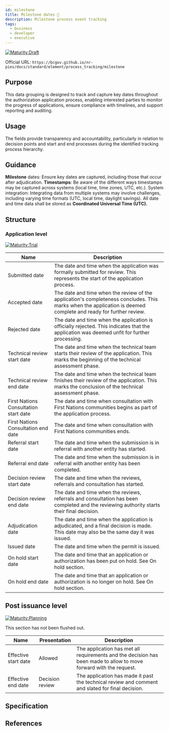 ```yaml
---
id: milestone
title: Milestone dates 📝
description: Milestone process event tracking
tags:
  - business
  - developer
  - executive
---
```


[![Maturity:Draft](https://img.shields.io/badge/Maturity-Draft-yellow)](/docs/standard#maturity)

Official URL: `https://bcgov.github.io/nr-pies/docs/standard/element/process_tracking/milestone`

## Purpose

This data grouping is designed to track and capture key dates throughout the authorization application process,
enabling interested parties to monitor the progress of applications, ensure compliance with timelines, and support
reporting and auditing.

## Usage

The fields provide transparency and accountability, particularly in relation to decision points and start and end
processes during the identified tracking process hierarchy.

## Guidance

**Milestone** dates: Ensure key dates are captured, including those that occur after adjudication.
**Timestamps**: Be aware of the different ways timestamps may be captured across systems (local time, time zones, UTC, etc.).
System integration: Integrating data from multiple systems may involve challenges, including varying time formats (UTC,
local time, daylight savings). All date and time data shall be stored as **Coordinated Universal Time (UTC).**

## Structure

### Application level

[![Maturity:Trial](https://img.shields.io/badge/Maturity-Trial-green)](/docs/standard#maturity)

| Name                                  | Description                                                                                                                                                     |
| ------------------------------------- | --------------------------------------------------------------------------------------------------------------------------------------------------------------- |
| Submitted date                        | The date and time when the application was formally submitted for review. This represents the start of the application process.                                 |
| Accepted date                         | The date and time when the review of the application's completeness concludes. This marks when the application is deemed complete and ready for further review. |
| Rejected date                         | The date and time when the application is officially rejected. This indicates that the application was deemed unfit for further processing.                     |
| Technical review start date           | The date and time when the technical team starts their review of the application. This marks the beginning of the technical assessment phase.                   |
| Technical review end date             | The date and time when the technical team finishes their review of the application. This marks the conclusion of the technical assessment phase.                |
| First Nations Consultation start date | The date and time when consultation with First Nations communities begins as part of the application process.                                                   |
| First Nations Consultation end date   | The date and time when consultation with First Nations communities ends.                                                                                        |
| Referral start date                   | The date and time when the submission is in referral with another entity has started.                                                                           |
| Referral end date                     | The date and time when the submission is in referral with another entity has been completed.                                                                    |
| Decision review start date            | The date and time when the reviews, referrals and consultation has started.                                                                                     |
| Decision review end date              | The date and time when the reviews, referrals and consultation has been completed and the reviewing authority starts their final decision.                      |
| Adjudication date                     | The date and time when the application is adjudicated, and a final decision is made. This date may also be the same day it was issued.                          |
| Issued date                           | The date and time when the permit is issued.                                                                                                                    |
| On hold start date                    | The date and time that an application or authorization has been put on hold. See On hold section.                                                               |
| On hold end date                      | The date and time that an application or authorization is no longer on hold. See On hold section.                                                               |

## Post issuance level

[![Maturity:Planning](https://img.shields.io/badge/Maturity-Planning-orange)](/docs/standard#maturity)

This section has not been flushed out.

| Name                 | Presentation    | Description                                                                                                        |
| -------------------- | --------------- | ------------------------------------------------------------------------------------------------------------------ |
| Effective start date | Allowed         | The application has met all requirements and the decision has been made to allow to move forward with the request. |
| Effective end date   | Decision review | The application has made it past the technical review and comment and slated for final decision.                   |

## Specification

## References
